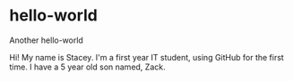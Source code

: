 # hello-world
Another hello-world

Hi!  My name is Stacey.  I'm a first year IT student, using GitHub for the first time.  I have a 5 year old son named, Zack.
